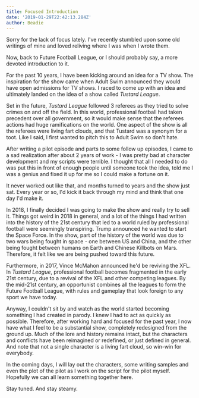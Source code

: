 ```yaml
---
title: Focused Introduction
date: '2019-01-29T22:42:13.284Z'
author: Beadie
---
```


Sorry for the lack of focus lately. I've recently stumbled upon some old writings of mine and loved reliving where I was when I wrote them.

Now, back to Future Football League, or I should probably say, a more devoted introduction to it.

For the past 10 years, I have been kicking around an idea for a TV show. The inspiration for the show came when Adult Swim announced they would have open admissions for TV shows. I raced to come up with an idea and ultimately landed on the idea of a show called _Tustard League_.

Set in the future, _Tustard League_ followed 3 referees as they tried to solve crimes on and off the field. In this world, professional football had taken precedent over all government, so it would make sense that the referees actions had huge ramifications on the world. One aspect of the show is all the referees were living fart clouds, and that Tustard was a synonym for a toot. Like I said, I first wanted to pitch this to Adult Swim so don't hate.

After writing a pilot episode and parts to some follow up episodes, I came to a sad realization after about 2 years of work - I was pretty bad at character development and my scripts were terrible. I thought that all I needed to do was put this in front of enough people until someone took the idea, told me I was a genius and fixed it up for me so I could make a fortune on it.

It never worked out like that, and months turned to years and the show just sat. Every year or so, I'd kick it back through my mind and think that one day I'd make it.

In 2018, I finally decided I was going to make the show and really try to sell it. Things got weird in 2018 in general, and a lot of the things I had written into the history of the 21st century that led to a world ruled by professional football were seemingly transpiring. Trump announced he wanted to start the Space Force. In the show, part of the history of the world was due to two wars being fought in space - one between US and China, and the other being fought between humans on Earth and Chinese Killbots on Mars. Therefore, it felt like we are being pushed toward this future.

Furthermore, in 2017, Vince McMahon announced he'd be reviving the XFL. In _Tustard League_, professional football becomes fragmented in the early 21st century, due to a revival of the XFL and other competing leagues. By the mid-21st century, an opportunist combines all the leagues to form the Future Football League, with rules and gameplay that look foreign to any sport we have today.

Anyway, I couldn't sit by and watch as the world started becoming something I had created in parody. I knew I had to act as quickly as possible. Therefore, after working hard and focused for the past year, I now have what I feel to be a substantial show, completely redesigned from the ground up. Much of the lore and history remains intact, but the characters and conflicts have been reimagined or redefined, or just defined in general. And note that not a single character is a living fart cloud, so win-win for everybody.

In the coming days, I will lay out the characters, some writing samples and even the plot of the pilot as I work on the script for the pilot myself. Hopefully we can all learn something together here.

Stay tuned. And stay steamy.
